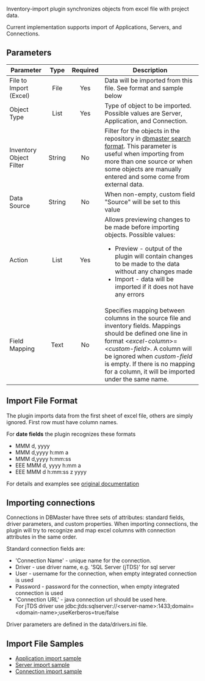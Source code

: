 Inventory-import plugin synchronizes objects from excel file with project data.

Current implementation supports import of Applications, Servers, and Connections.

## Parameters

| Parameter              | Type   | Required | Description                                |
|------------------------|:------:|:--------:|--------------------------------------------|
| File to Import (Excel) | File   | Yes      | Data will be imported from this file. See format and sample below
| Object Type            | List   | Yes      | Type of object to be imported. Possible values are Server, Application, and Connection. |
| Inventory Object Filter| String | No       | Filter for the objects in the repository in [dbmaster search format](https://www.dbmaster.io/documentation/quick-search). This parameter is useful when importing from more than one source or when some objects are manually entered and some come from external data. |
| Data Source            | String | No       | When non-empty, custom field "Source" will be set to this value|
| Action                 | List   | Yes      | Allows previewing changes to be made before importing objects.  Possible values: <ul><li>Preview - output of the plugin will contain changes to be made to the data without any changes made</li><li>Import - data will be imported if it does not have any errors</li></ul>
| Field Mapping          | Text   | No       | Specifies mapping between columns in the source file and inventory fields. Mappings should be defined one line in format &lt;_excel-column_&gt;=&lt;_custom-field_&gt;. A column will be ignored when _custom-field_ is empty. If there is no mapping for a column, it will be imported under the same name. |

## Import File Format

The plugin imports data from the first sheet of excel file, others are simply ignored.
First row must have column names. 

For **date fields** the plugin recognizes these formats 

* MMM d, yyyy
* MMM d,yyyy h:mm a
* MMM d,yyyy h:mm:ss
* EEE MMM d, yyyy h:mm a
* EEE MMM d h:mm:ss z yyyy
 
For details and examples see [original documentation](http://docs.oracle.com/javase/7/docs/api/java/text/SimpleDateFormat.html)

## Importing connections

Connections in DBMaster have three sets of attributes: standard fields, driver parameters, and custom properties.
When importing connections, the plugin will try to recognize and map excel columns with connection attributes in the same order.

Standard connection fields are: 

* 'Connection Name'	- unique name for the connection. 
* Driver - use driver name, e.g. 'SQL Server (jTDS)' for sql server
* User	  - username for the connection, when empty integrated connection is used
* Password - password for the connection, when empty integrated connection is used
* 'Connection URL' - java connection url should be used here. <br/> For jTDS driver use jdbc:jtds:sqlserver://&lt;server-name&gt;:1433;domain=&lt;domain-name&gt;;useKerberos=true/false

Driver parameters are defined in the data/drivers.ini file. 

<!--
## Importing related contacts

Servers and applications in dbmaster can have multiple related contacts (for example business owner or vendor contacts)
To import contacts it is necessary to add a number of columns in format Contact(&lt;role-name&gt;).&lt;field-name&gt;
For each role at least one field-name should be specified: 
-->

## Import File Samples

* [Application import sample](https://github.com/dbmaster/inventory-import/raw/master/samples/applications.xlsx)
* [Server import sample](https://github.com/dbmaster/inventory-import/raw/master/samples/servers.xlsx)
* [Connection import sample](https://github.com/dbmaster/inventory-import/raw/master/samples/connections.xlsx)
